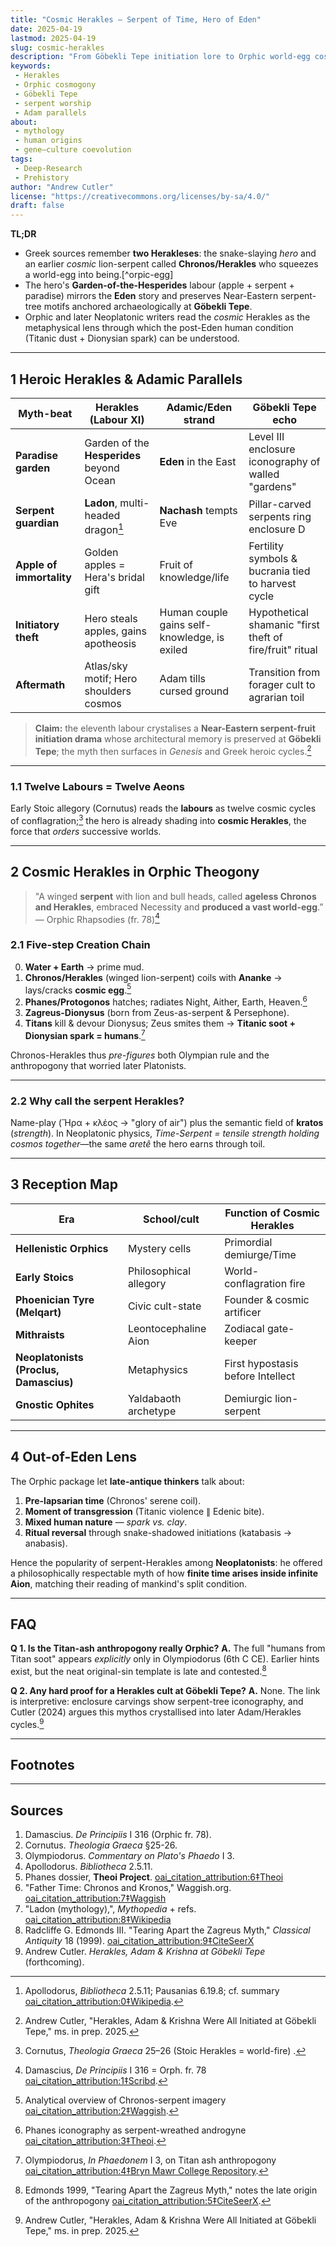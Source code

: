 ```yaml
---
title: "Cosmic Herakles — Serpent of Time, Hero of Eden"
date: 2025-04-19
lastmod: 2025-04-19
slug: cosmic-herakles
description: "From Göbekli Tepe initiation lore to Orphic world-egg cosmology, tracing Herakles' twin careers as Adamic hero and winged time-serpent."
keywords:
 - Herakles
 - Orphic cosmogony
 - Göbekli Tepe
 - serpent worship
 - Adam parallels
about:
 - mythology
 - human origins
 - gene–culture coevolution
tags:
 - Deep-Research
 - Prehistory
author: "Andrew Cutler"
license: "https://creativecommons.org/licenses/by-sa/4.0/"
draft: false
---
```


**TL;DR**

- Greek sources remember **two Herakleses**: the snake-slaying *hero* and an earlier *cosmic* lion-serpent called **Chronos/Herakles** who squeezes a world-egg into being.[^orpic-egg]
- The hero's **Garden-of-the-Hesperides** labour (apple + serpent + paradise) mirrors the **Eden** story and preserves Near-Eastern serpent-tree motifs anchored archaeologically at **Göbekli Tepe**.
- Orphic and later Neoplatonic writers read the *cosmic* Herakles as the metaphysical lens through which the post-Eden human condition (Titanic dust + Dionysian spark) can be understood.

---

## 1 Heroic Herakles & Adamic Parallels

| Myth-beat | Herakles (Labour XI) | Adamic/Eden strand | Göbekli Tepe echo |
|-----------|---------------------|--------------------|-------------------|
| **Paradise garden** | Garden of the **Hesperides** beyond Ocean | **Eden** in the East | Level III enclosure iconography of walled "gardens" |
| **Serpent guardian** | **Ladon**, multi-headed dragon[^ladon] | **Nachash** tempts Eve | Pillar-carved serpents ring enclosure D |
| **Apple of immortality** | Golden apples = Hera's bridal gift | Fruit of knowledge/life | Fertility symbols & bucrania tied to harvest cycle |
| **Initiatory theft** | Hero steals apples, gains apotheosis | Human couple gains self-knowledge, is exiled | Hypothetical shamanic "first theft of fire/fruit" ritual |
| **Aftermath** | Atlas/sky motif; Hero shoulders cosmos | Adam tills cursed ground | Transition from forager cult to agrarian toil |

> **Claim:** the eleventh labour crystalises a **Near-Eastern serpent-fruit initiation drama** whose architectural memory is preserved at **Göbekli Tepe**; the myth then surfaces in *Genesis* and Greek heroic cycles.[^cutler-gt]

---

### 1.1 Twelve Labours = Twelve Aeons
Early Stoic allegory (Cornutus) reads the **labours** as twelve cosmic cycles of conflagration;[^cornutus] the hero is already shading into **cosmic Herakles**, the force that *orders* successive worlds.

---

## 2 Cosmic Herakles in Orphic Theogony

> "A winged **serpent** with lion and bull heads, called **ageless Chronos and Herakles**, embraced Necessity and **produced a vast world-egg**.” — Orphic Rhapsodies (fr. 78)[^rhapsodies]

### 2.1 Five-step Creation Chain

0. **Water + Earth** → prime mud.
1. **Chronos/Herakles** (winged lion-serpent) coils with **Ananke** → lays/cracks **cosmic egg**.[^waggish]
2. **Phanes/Protogonos** hatches; radiates Night, Aither, Earth, Heaven.[^phanes]
3. **Zagreus-Dionysus** (born from Zeus-as-serpent & Persephone).
4. **Titans** kill & devour Dionysus; Zeus smites them → **Titanic soot + Dionysian spark = humans**.[^olymp]

Chronos-Herakles thus *pre-figures* both Olympian rule and the anthropogony that worried later Platonists.

---

### 2.2 Why call the serpent **Herakles**?
Name-play (Ἥρα + κλέος → "glory of air") plus the semantic field of **kratos** (*strength*). In Neoplatonic physics, *Time-Serpent = tensile strength holding cosmos together*—the same *aretê* the hero earns through toil.

---

## 3 Reception Map

| Era | School/cult | Function of Cosmic Herakles |
|-----|-------------|-----------------------------|
| **Hellenistic Orphics** | Mystery cells | Primordial demiurge/Time |
| **Early Stoics** | Philosophical allegory | World-conflagration fire |
| **Phoenician Tyre (Melqart)** | Civic cult-state | Founder & cosmic artificer |
| **Mithraists** | Leontocephaline Aion | Zodiacal gate-keeper |
| **Neoplatonists (Proclus, Damascius)** | Metaphysics | First hypostasis before Intellect |
| **Gnostic Ophites** | Yaldabaoth archetype | Demiurgic lion-serpent |

---

## 4 Out-of-Eden Lens

The Orphic package let **late-antique thinkers** talk about:

1. **Pre-lapsarian time** (Chronos' serene coil).
2. **Moment of transgression** (Titanic violence ∥ Edenic bite).
3. **Mixed human nature** — *spark vs. clay*.
4. **Ritual reversal** through snake-shadowed initiations (katabasis → anabasis).

Hence the popularity of serpent-Herakles among **Neoplatonists**: he offered a philosophically respectable myth of how **finite time arises inside infinite Aion**, matching their reading of mankind's split condition.

---

## FAQ <!-- retains FAQPage schema support -->

**Q 1. Is the Titan-ash anthropogony really Orphic?**
**A.** The full "humans from Titan soot" appears *explicitly* only in Olympiodorus (6th C CE). Earlier hints exist, but the neat original-sin template is late and contested.[^edmonds]

**Q 2. Any hard proof for a Herakles cult at Göbekli Tepe?**
**A.** None. The link is interpretive: enclosure carvings show serpent-tree iconography, and Cutler (2024) argues this mythos crystallised into later Adam/Herakles cycles.[^cutler-gt]

---

## Footnotes

[^ladon]: Apollodorus, *Bibliotheca* 2.5.11; Pausanias 6.19.8; cf. summary [oai_citation_attribution:0‡Wikipedia](https://en.wikipedia.org/wiki/Ladon_%28mythology%29?utm_source=chatgpt.com).
[^cornutus]: Cornutus, *Theologia Graeca* 25–26 (Stoic Herakles = world-fire) .
[^rhapsodies]: Damascius, *De Principiis* I 316 = Orph. fr. 78 [oai_citation_attribution:1‡Scribd](https://www.scribd.com/document/754009730/18-1-song?utm_source=chatgpt.com).
[^waggish]: Analytical overview of Chronos-serpent imagery [oai_citation_attribution:2‡Waggish](https://www.waggish.org/2013/father-time-chronos-and-kronos/?utm_source=chatgpt.com).
[^phanes]: Phanes iconography as serpent-wreathed androgyne [oai_citation_attribution:3‡Theoi](https://www.theoi.com/Protogenos/Phanes.html?utm_source=chatgpt.com).
[^olymp]: Olympiodorus, *In Phaedonem* I 3, on Titan ash anthropogony [oai_citation_attribution:4‡Bryn Mawr College Repository](https://repository.brynmawr.edu/cgi/viewcontent.cgi?article=1078&context=classics_pubs&utm_source=chatgpt.com).
[^edmonds]: Edmonds 1999, "Tearing Apart the Zagreus Myth," notes the late origin of the anthropogony [oai_citation_attribution:5‡CiteSeerX](https://citeseerx.ist.psu.edu/document?doi=6c0597c96922c8cd5978fb4d5aaeb3435167da09&repid=rep1&type=pdf&utm_source=chatgpt.com).
[^cutler-gt]: Andrew Cutler, "Herakles, Adam & Krishna Were All Initiated at Göbekli Tepe," ms. in prep. 2025.

---

## Sources

1. Damascius. *De Principiis* I 316 (Orphic fr. 78).
2. Cornutus. *Theologia Graeca* §25-26.
3. Olympiodorus. *Commentary on Plato's Phaedo* I 3.
4. Apollodorus. *Bibliotheca* 2.5.11.
5. Phanes dossier, **Theoi Project**. [oai_citation_attribution:6‡Theoi](https://www.theoi.com/Protogenos/Phanes.html?utm_source=chatgpt.com)
6. "Father Time: Chronos and Kronos," Waggish.org. [oai_citation_attribution:7‡Waggish](https://www.waggish.org/2013/father-time-chronos-and-kronos/?utm_source=chatgpt.com)
7. "Ladon (mythology),", *Mythopedia* + refs. [oai_citation_attribution:8‡Wikipedia](https://en.wikipedia.org/wiki/Ladon_%28mythology%29?utm_source=chatgpt.com)
8. Radcliffe G. Edmonds III. "Tearing Apart the Zagreus Myth," *Classical Antiquity* 18 (1999). [oai_citation_attribution:9‡CiteSeerX](https://citeseerx.ist.psu.edu/document?doi=6c0597c96922c8cd5978fb4d5aaeb3435167da09&repid=rep1&type=pdf&utm_source=chatgpt.com)
9. Andrew Cutler. *Herakles, Adam & Krishna at Göbekli Tepe* (forthcoming).